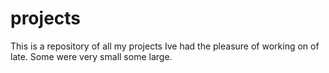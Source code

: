 # projects
This is a repository of all my projects Ive had the pleasure of working on of late. Some were very small some large.
